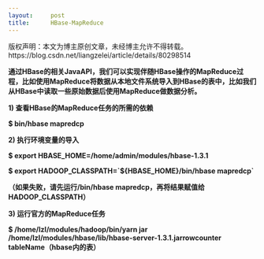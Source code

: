 ```yaml
---
layout:     post
title:      HBase-MapReduce
---
```

<div id="article_content" class="article_content clearfix csdn-tracking-statistics" data-pid="blog" data-mod="popu_307" data-dsm="post">
								<div class="article-copyright">
					版权声明：本文为博主原创文章，未经博主允许不得转载。					https://blog.csdn.net/liangzelei/article/details/80298514				</div>
								            <link rel="stylesheet" href="https://csdnimg.cn/release/phoenix/template/css/ck_htmledit_views-f76675cdea.css">
						<div class="htmledit_views" id="content_views">
                <p><strong>通过HBase的相关JavaAPI，我们可以实现伴随HBase操作的MapReduce过程，比如使用MapReduce将数据从本地文件系统导入到HBase的表中，比如我们从HBase中读取一些原始数据后使用MapReduce做数据分析。</strong></p><p><strong>1) 查看HBase的MapReduce任务的所需的依赖</strong><br></p><p><strong>$ bin/hbase mapredcp<br></strong></p><p><strong><strong>2) 执行环境变量的导入</strong><br></strong></p><p></p><p><strong>$ export HBASE_HOME=/home/admin/modules/hbase-1.3.1</strong></p><p><strong>$ export HADOOP_CLASSPATH=`${HBASE_HOME}/bin/hbase mapredcp`</strong></p><p><strong>（如果失败，请先运行<strong>/bin/hbase mapredcp，再将结果赋值给<strong>HADOOP_CLASSPATH</strong></strong>）</strong></p><p><strong><strong>3) 运行官方的MapReduce任务</strong><br></strong></p><p><strong><strong>$ /home/lzl/modules/hadoop/bin/yarn jar<br></strong>/home/<strong>lzl</strong>/modules/hbase/lib/hbase-server-1.3.1.jarrowcounter tableName（hbase内的表）</strong></p>            </div>
                </div>